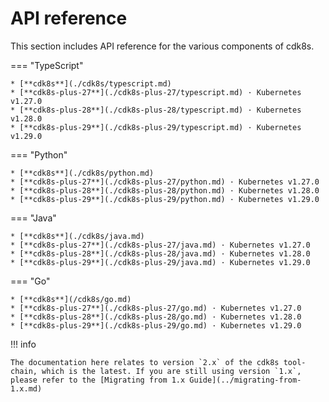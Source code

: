 # API reference

This section includes API reference for the various components of cdk8s.

=== "TypeScript"

    * [**cdk8s**](./cdk8s/typescript.md)
    * [**cdk8s-plus-27**](./cdk8s-plus-27/typescript.md) · Kubernetes v1.27.0
    * [**cdk8s-plus-28**](./cdk8s-plus-28/typescript.md) · Kubernetes v1.28.0
    * [**cdk8s-plus-29**](./cdk8s-plus-29/typescript.md) · Kubernetes v1.29.0

=== "Python"

    * [**cdk8s**](./cdk8s/python.md)
    * [**cdk8s-plus-27**](./cdk8s-plus-27/python.md) · Kubernetes v1.27.0
    * [**cdk8s-plus-28**](./cdk8s-plus-28/python.md) · Kubernetes v1.28.0
    * [**cdk8s-plus-29**](./cdk8s-plus-29/python.md) · Kubernetes v1.29.0

=== "Java"

    * [**cdk8s**](./cdk8s/java.md)
    * [**cdk8s-plus-27**](./cdk8s-plus-27/java.md) · Kubernetes v1.27.0
    * [**cdk8s-plus-28**](./cdk8s-plus-28/java.md) · Kubernetes v1.28.0
    * [**cdk8s-plus-29**](./cdk8s-plus-29/java.md) · Kubernetes v1.29.0

=== "Go"

    * [**cdk8s**](/cdk8s/go.md)
    * [**cdk8s-plus-27**](./cdk8s-plus-27/go.md) · Kubernetes v1.27.0
    * [**cdk8s-plus-28**](./cdk8s-plus-28/go.md) · Kubernetes v1.28.0
    * [**cdk8s-plus-29**](./cdk8s-plus-29/go.md) · Kubernetes v1.29.0

!!! info

    The documentation here relates to version `2.x` of the cdk8s tool-chain, which is the latest. If you are still using version `1.x`, please refer to the [Migrating from 1.x Guide](../migrating-from-1.x.md)
